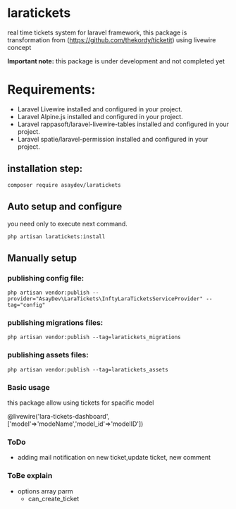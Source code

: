 # laratickets
real time tickets system for laravel framework, this package is transformation from (https://github.com/thekordy/ticketit) using livewire concept

**Important note:** this package is under development and not completed yet

# Requirements:
- Laravel Livewire installed and configured in your project.
- Laravel Alpine.js installed and configured in your project.
- Laravel rappasoft/laravel-livewire-tables installed and configured in your project.
- Laravel spatie/laravel-permission installed and configured in your project.


## installation step:

`composer require asaydev/laratickets`

## Auto setup and configure

you need only to execute next command.

`php artisan laratickets:install`


## Manually setup

### publishing config file:

`php artisan vendor:publish --provider="AsayDev\LaraTickets\InftyLaraTicketsServiceProvider" --tag="config"`

### publishing migrations files:

`php artisan vendor:publish --tag=laratickets_migrations`

### publishing assets files:

`php artisan vendor:publish --tag=laratickets_assets`

### Basic usage

this package allow using tickets for spacific model

@livewire('lara-tickets-dashboard',['model'=>'modeName','model_id'=>'modelID'])

### ToDo
- adding mail notification on new ticket,update ticket, new comment

### ToBe explain
- options array parm
    - can_create_ticket
    
